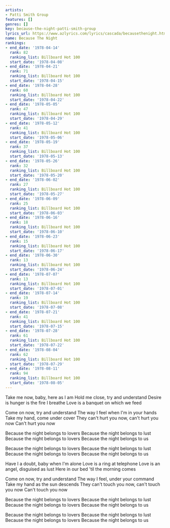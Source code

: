 ```yaml
---
artists:
- Patti Smith Group
features: []
genres: []
key: because-the-night-patti-smith-group
lyrics_url: https://www.azlyrics.com/lyrics/cascada/becausethenight.html
name: Because The Night
rankings:
- end_date: '1978-04-14'
  rank: 82
  ranking_list: Billboard Hot 100
  start_date: '1978-04-08'
- end_date: '1978-04-21'
  rank: 71
  ranking_list: Billboard Hot 100
  start_date: '1978-04-15'
- end_date: '1978-04-28'
  rank: 60
  ranking_list: Billboard Hot 100
  start_date: '1978-04-22'
- end_date: '1978-05-05'
  rank: 47
  ranking_list: Billboard Hot 100
  start_date: '1978-04-29'
- end_date: '1978-05-12'
  rank: 41
  ranking_list: Billboard Hot 100
  start_date: '1978-05-06'
- end_date: '1978-05-19'
  rank: 37
  ranking_list: Billboard Hot 100
  start_date: '1978-05-13'
- end_date: '1978-05-26'
  rank: 32
  ranking_list: Billboard Hot 100
  start_date: '1978-05-20'
- end_date: '1978-06-02'
  rank: 27
  ranking_list: Billboard Hot 100
  start_date: '1978-05-27'
- end_date: '1978-06-09'
  rank: 25
  ranking_list: Billboard Hot 100
  start_date: '1978-06-03'
- end_date: '1978-06-16'
  rank: 18
  ranking_list: Billboard Hot 100
  start_date: '1978-06-10'
- end_date: '1978-06-23'
  rank: 15
  ranking_list: Billboard Hot 100
  start_date: '1978-06-17'
- end_date: '1978-06-30'
  rank: 13
  ranking_list: Billboard Hot 100
  start_date: '1978-06-24'
- end_date: '1978-07-07'
  rank: 13
  ranking_list: Billboard Hot 100
  start_date: '1978-07-01'
- end_date: '1978-07-14'
  rank: 19
  ranking_list: Billboard Hot 100
  start_date: '1978-07-08'
- end_date: '1978-07-21'
  rank: 41
  ranking_list: Billboard Hot 100
  start_date: '1978-07-15'
- end_date: '1978-07-28'
  rank: 61
  ranking_list: Billboard Hot 100
  start_date: '1978-07-22'
- end_date: '1978-08-04'
  rank: 62
  ranking_list: Billboard Hot 100
  start_date: '1978-07-29'
- end_date: '1978-08-11'
  rank: 94
  ranking_list: Billboard Hot 100
  start_date: '1978-08-05'
---
```


Take me now, baby, here as I am
Hold me close, try and understand
Desire is hunger is the fire I breathe
Love is a banquet on which we feed

Come on now, try and understand
The way I feel when I'm in your hands
Take my hand, come under cover
They can't hurt you now, can't hurt you now
Can't hurt you now

Because the night belongs to lovers
Because the night belongs to lust
Because the night belongs to lovers
Because the night belongs to us

Because the night belongs to lovers
Because the night belongs to lust
Because the night belongs to lovers
Because the night belongs to us

Have I a doubt, baby when I'm alone
Love is a ring at telephone
Love is an angel, disguised as lust
Here in our bed 'til the morning comes

Come on now, try and understand
The way I feel, under your command
Take my hand as the sun descends
They can't touch you now, can't touch you now
Can't touch you now

Because the night belongs to lovers
Because the night belongs to lust
Because the night belongs to lovers
Because the night belongs to us

Because the night belongs to lovers
Because the night belongs to lust
Because the night belongs to lovers
Because the night belongs to us



